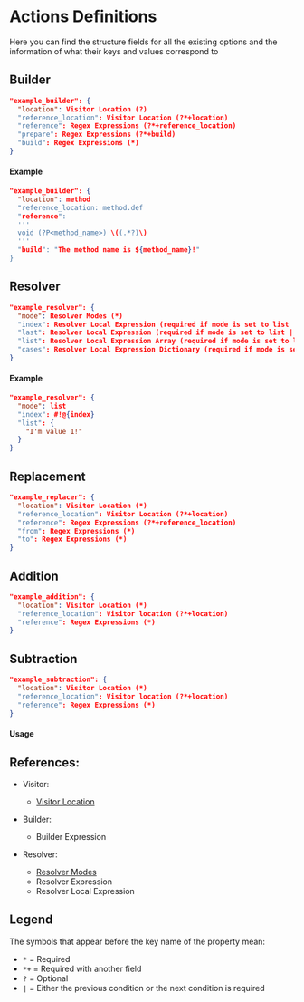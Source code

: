 # Actions Definitions

Here you can find the structure fields for all the existing options
and the information of what their keys and values correspond to


## Builder

```json lines
"example_builder": {
  "location": Visitor Location (?)
  "reference_location": Visitor Location (?*+location)
  "reference": Regex Expressions (?*+reference_location)
  "prepare": Regex Expressions (?*+build)
  "build": Regex Expressions (*)
}
```

#### Example
```json
"example_builder": {
  "location": method
  "reference_location: method.def
  "reference":
  '''
  void (?P<method_name>) \((.*?)\)
  '''
  "build": "The method name is ${method_name}!"
}
```


## Resolver

```json
"example_resolver": {
  "mode": Resolver Modes (*)
  "index": Resolver Local Expression (required if mode is set to list | last)
  "last": Resolver Local Expression (required if mode is set to list | index)
  "list": Resolver Local Expression Array (required if mode is set to list)
  "cases": Resolver Local Expression Dictionary (required if mode is set to switch)
}

```

#### Example

```json
"example_resolver": {
  "mode": list
  "index": #!@{index}
  "list": {
    "I'm value 1!"
  }
}

```

## Replacement
```json
"example_replacer": {
  "location": Visitor Location (*)
  "reference_location": Visitor Location (?*+location)
  "reference": Regex Expressions (?*+reference_location)
  "from": Regex Expressions (*)
  "to": Regex Expressions (*)
}
```

## Addition
```json
"example_addition": {
  "location": Visitor Location (*)
  "reference_location": Visitor location (?*+location)
  "reference": Regex Expressions (*)
}
```

## Subtraction
```json
"example_subtraction": {
  "location": Visitor Location (*)
  "reference_location": Visitor location (?*+location)
  "reference": Regex Expressions (*)
}
```


#### Usage


## References:
 - Visitor:
   - [Visitor Location](https://github.com/OriDevTeam/CodeShaper/blob/f0b8b2b8dcad7b87a414e3aecfc6d8267d8d45ca/CodeShaper/Lib/Shapers/CPP/CPPPatch.cs#L175)
 
 - Builder:
   - Builder Expression

 - Resolver:
   - [Resolver Modes](https://github.com/OriDevTeam/CodeShaper/blob/f0b8b2b8dcad7b87a414e3aecfc6d8267d8d45ca/CodeShaper/Lib/Shapers/CPP/CPPPatch.cs#L169)
   - Resolver Expression
   - Resolver Local Expression


## Legend
The symbols that appear before the key name of the property mean:
 - `*` = Required 
 - `*+` = Required with another field
 - `?` = Optional
 - `|` = Either the previous condition or the next condition is required
